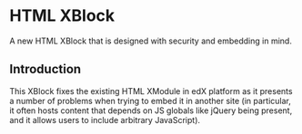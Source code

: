 # HTML XBlock

A new HTML XBlock that is designed with security and embedding in mind. 

## Introduction
This XBlock fixes the existing HTML XModule in edX platform as it presents a number of problems when trying to embed it 
in another site (in particular, it often hosts content that depends on JS globals like jQuery being present, and it 
allows users to include arbitrary JavaScript).
